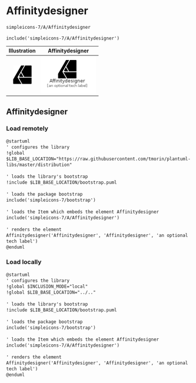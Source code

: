 # Affinitydesigner


```text
simpleicons-7/A/Affinitydesigner
```

```text
include('simpleicons-7/A/Affinitydesigner')
```



| Illustration | Affinitydesigner |
| :---: | :---: |
| ![illustration for Illustration](../../simpleicons-7/A/Affinitydesigner.png) | ![illustration for Affinitydesigner](../../simpleicons-7/A/Affinitydesigner.Local.png) |




## Affinitydesigner

### Load remotely
```plantuml
@startuml
' configures the library
!global $LIB_BASE_LOCATION="https://raw.githubusercontent.com/tmorin/plantuml-libs/master/distribution"

' loads the library's bootstrap
!include $LIB_BASE_LOCATION/bootstrap.puml

' loads the package bootstrap
include('simpleicons-7/bootstrap')

' loads the Item which embeds the element Affinitydesigner
include('simpleicons-7/A/Affinitydesigner')

' renders the element
Affinitydesigner('Affinitydesigner', 'Affinitydesigner', 'an optional tech label')
@enduml
```

### Load locally
```plantuml
@startuml
' configures the library
!global $INCLUSION_MODE="local"
!global $LIB_BASE_LOCATION="../.."

' loads the library's bootstrap
!include $LIB_BASE_LOCATION/bootstrap.puml

' loads the package bootstrap
include('simpleicons-7/bootstrap')

' loads the Item which embeds the element Affinitydesigner
include('simpleicons-7/A/Affinitydesigner')

' renders the element
Affinitydesigner('Affinitydesigner', 'Affinitydesigner', 'an optional tech label')
@enduml
```

